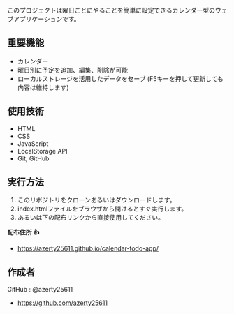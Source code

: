 このプロジェクトは曜日ごとにやることを簡単に設定できるカレンダー型のウェブアプリケーションです。

## 重要機能
- カレンダー
- 曜日別に予定を追加、編集、削除が可能
- ローカルストレージを活用したデータをセーブ (F5キーを押して更新しても内容は維持します)


## 使用技術
- HTML
- CSS
- JavaScript
- LocalStorage API
- Git, GitHub

## 実行方法
1. このリポジトリをクローンあるいはダウンロードします。
2. index.htmlファイルをブラウザから開けるとすぐ実行します。
3. あるいは下の配布リンクから直接使用してください。

**配布住所 👍**
- https://azerty25611.github.io/calendar-todo-app/

## 作成者
GitHub : @azerty25611
- https://github.com/azerty25611